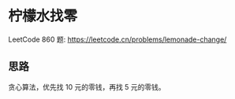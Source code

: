 # 柠檬水找零

LeetCode 860 题: <https://leetcode.cn/problems/lemonade-change/>

## 思路

贪心算法，优先找 10 元的零钱，再找 5 元的零钱。
